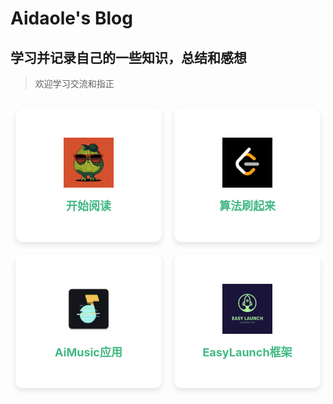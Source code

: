 # Aidaole's Blog

## 学习并记录自己的一些知识，总结和感想

> 欢迎学习交流和指正

<div class="card-container">
  <a href="/android/aimusic.md" class="card">
    <img src="images/ic_aidaole.jpeg" class="card-icon" alt="Github">
    <div class="card-title">开始阅读</div>
  </a>
  <a href="/algorithm/README.md" class="card">
    <img src="images/ic_leetcode.png" class="card-icon" alt="算法">
    <div class="card-title">算法刷起来</div>
  </a>
  <a href="https://github.com/aidaole/AiMusic" class="card">
    <img src="images/ic_aimusic.webp" class="card-icon" alt="开始阅读">
    <div class="card-title">AiMusic应用</div>
  </a>
  <a href="https://github.com/aidaole/EasyLaunch" class="card">
    <img src="images/ic_easylaucn.png" class="card-icon" alt="Android">
    <div class="card-title">EasyLaunch框架</div>
  </a>
</div>

<!-- 自定义样式 -->
<style>
  .card-container {
    display: flex;
    flex-wrap: wrap;
    justify-content: center;
    gap: 20px;
    margin: 30px 0;
  }
  
  .card {
    width: 200px;
    height: 180px;
    background-color: white;
    border-radius: 12px;
    box-shadow: 0 4px 8px rgba(0,0,0,0.1);
    display: flex;
    flex-direction: column;
    align-items: center;
    justify-content: center;
    text-decoration: none;
    color: #333;
    transition: all 0.3s ease;
    border: 2px solid transparent;
    padding: 15px;
  }
  
  .card:hover {
    transform: translateY(-5px);
    box-shadow: 0 8px 16px rgba(0,0,0,0.2);
    border-color: var(--theme-color, #42b983);
  }
  
  .card-icon {
    max-width: 80px;
    max-height: 80px;
    margin-bottom: 15px;
    object-fit: contain;
  }
  
  .card-title {
    font-size: 18px;
    font-weight: bold;
    color: var(--theme-color, #42b983);
  }

  section.cover .cover-main h1 {
    color: var(--theme-color, #42b983);
    font-size: 4rem;
    margin: 1rem 0;
  }

  section.cover .cover-main h2 {
    font-size: 1.5rem;
    margin: 1rem 0;
  }

  section.cover .cover-main blockquote {
    font-size: 1.2rem;
    color: #666;
    margin: 2rem 0;
  }
</style>

<!-- ![](images/_coverpage/2025-03-11-22-02-44.png ':size=300') -->
